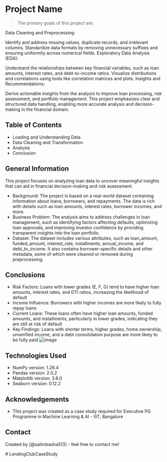 # Project Name
> The primary goals of this project are:

Data Cleaning and Preprocessing:

Identify and address missing values, duplicate records, and irrelevant columns.
Standardize data formats by removing unnecessary suffixes and ensuring uniformity across numerical fields.
Exploratory Data Analysis (EDA):

Understand the relationships between key financial variables, such as loan amounts, interest rates, and debt-to-income ratios.
Visualize distributions and correlations using tools like correlation matrices and plots.
Insights and Recommendations:

Derive actionable insights from the analysis to improve loan processing, risk assessment, and portfolio management.
This project emphasizes clear and structured data handling, enabling more accurate analysis and decision-making in the financial domain.


## Table of Contents
* Loading and Understanding Data
* Data Cleaning and Transformation
* Analysis
* Conclusion

<!-- You can include any other section that is pertinent to your problem -->

## General Information
This project focuses on analyzing loan data to uncover meaningful insights that can aid in financial decision-making and risk assessment.

- Background: The project is based on a real-world dataset containing information about loans, borrowers, and repayments. The data is rich with details such as loan amounts, interest rates, borrower incomes, and more.
- Business Problem: The analysis aims to address challenges in loan management, such as identifying factors affecting defaults, optimizing loan approvals, and improving investor confidence by providing transparent insights into the loan portfolio.
- Dataset: The dataset includes various attributes, such as loan_amount, funded_amount, interest_rate, installments, annual_income, and debt_to_income. It also contains borrower-specific details and other metadata, some of which were cleaned or removed during preprocessing.

<!-- You don't have to answer all the questions - just the ones relevant to your project. -->

## Conclusions
- Risk Factors: Loans with lower grades (E, F, G) tend to have higher loan amounts, interest rates, and DTI ratios, increasing the likelihood of default
- Income Influence: Borrowers with higher incomes are more likely to fully repay loans
- Current Loans: These loans often have higher loan amounts, funded amounts, and installments, particularly in lower grades, indicating they are still at risk of default
- Key Findings: Loans with shorter terms, higher grades, home ownership, unverified income, and a debt consolidation purpose are more likely to be fully paid
![image](https://github.com/user-attachments/assets/72d6cdec-ae6a-486e-a181-fa8d8039a8cb)

<!-- You don't have to answer all the questions - just the ones relevant to your project. -->


## Technologies Used
- NumPy version: 1.26.4
- Pandas version: 2.0.2
- Matplotlib version: 3.8.0
- Seaborn version: 0.12.2

<!-- As the libraries versions keep on changing, it is recommended to mention the version of library used in this project -->

## Acknowledgements

- This project was created as a case study required for Executive PG Programme in Machine Learning & AI - IIIT, Bangalore

## Contact
Created by [@salimbasha513] - feel free to contact me!


<!-- Optional -->
<!-- ## License -->
<!-- This project is open source and available under the [... License](). -->

<!-- You don't have to include all sections - just the one's relevant to your project --># LendingClubCaseStudy
